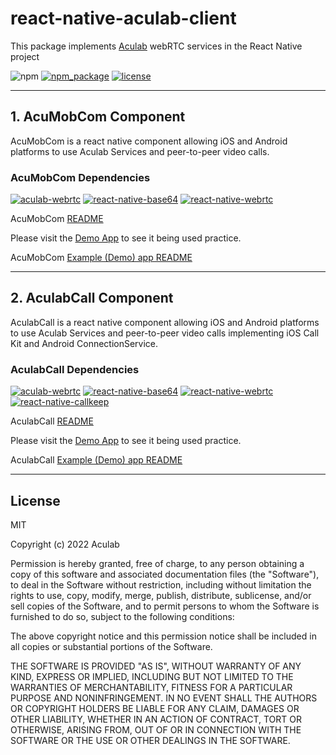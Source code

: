 # react-native-aculab-client

This package implements [Aculab](https://www.aculab.com/) webRTC services in the React Native project

![npm](https://img.shields.io/npm/dw/react-native-aculab-client)
[![npm_package](https://img.shields.io/npm/v/react-native-aculab-client?color=green)](https://www.npmjs.com/package/react-native-aculab-client)
[![license](https://img.shields.io/npm/l/react-native-aculab-client)](https://github.com/aculab-com/react-native-aculab-client/blob/main/LICENSE)

---

## 1. AcuMobCom Component

AcuMobCom is a react native component allowing iOS and Android platforms to use Aculab Services and peer-to-peer video calls.

### AcuMobCom Dependencies

[![aculab-webrtc](https://img.shields.io/npm/dependency-version/react-native-aculab-client/aculab-webrtc)](https://www.npmjs.com/package/aculab-webrtc)
[![react-native-base64](https://img.shields.io/npm/dependency-version/react-native-aculab-client/react-native-base64)](https://www.npmjs.com/package/react-native-base64)
[![react-native-webrtc](https://img.shields.io/npm/dependency-version/react-native-aculab-client/peer/react-native-webrtc)](https://www.npmjs.com/package/react-native-webrtc)

AcuMobCom [README](https://github.com/aculab-com/react-native-aculab-client/blob/main/src/AcuMobCom-README.md)

Please visit the [Demo App](https://github.com/aculab-com/react-native-aculab-client/tree/main/example-AcuMobCom) to see it being used practice.

AcuMobCom [Example (Demo) app README](https://github.com/aculab-com/react-native-aculab-client/blob/main/example-AcuMobCom/AcuMobCom-Example-README.md)

---

## 2. AculabCall Component

AculabCall is a react native component allowing iOS and Android platforms to use Aculab Services and peer-to-peer video calls implementing iOS Call Kit and Android ConnectionService.

### AculabCall Dependencies

[![aculab-webrtc](https://img.shields.io/npm/dependency-version/react-native-aculab-client/aculab-webrtc)](https://www.npmjs.com/package/aculab-webrtc)
[![react-native-base64](https://img.shields.io/npm/dependency-version/react-native-aculab-client/react-native-base64)](https://www.npmjs.com/package/react-native-base64)
[![react-native-webrtc](https://img.shields.io/npm/dependency-version/react-native-aculab-client/peer/react-native-webrtc)](https://www.npmjs.com/package/react-native-webrtc)
[![react-native-callkeep](https://img.shields.io/npm/dependency-version/react-native-aculab-client/dev/react-native-callkeep)](https://www.npmjs.com/package/react-native-callkeep)

AculabCall [README](https://github.com/aculab-com/react-native-aculab-client/blob/callkeepdev/src/AculabCall-README.md)

Please visit the [Demo App](https://github.com/aculab-com/react-native-aculab-client/tree/callkeepdev/example-AculabCall) to see it being used practice.

AculabCall [Example (Demo) app README](https://github.com/aculab-com/react-native-aculab-client/blob/callkeepdev/example-AculabCall/AculabCall-Example-README.md)

---

## License

MIT

Copyright (c) 2022 Aculab

Permission is hereby granted, free of charge, to any person obtaining a copy
of this software and associated documentation files (the "Software"), to deal
in the Software without restriction, including without limitation the rights
to use, copy, modify, merge, publish, distribute, sublicense, and/or sell
copies of the Software, and to permit persons to whom the Software is
furnished to do so, subject to the following conditions:

The above copyright notice and this permission notice shall be included in all
copies or substantial portions of the Software.

THE SOFTWARE IS PROVIDED "AS IS", WITHOUT WARRANTY OF ANY KIND, EXPRESS OR
IMPLIED, INCLUDING BUT NOT LIMITED TO THE WARRANTIES OF MERCHANTABILITY,
FITNESS FOR A PARTICULAR PURPOSE AND NONINFRINGEMENT. IN NO EVENT SHALL THE
AUTHORS OR COPYRIGHT HOLDERS BE LIABLE FOR ANY CLAIM, DAMAGES OR OTHER
LIABILITY, WHETHER IN AN ACTION OF CONTRACT, TORT OR OTHERWISE, ARISING FROM,
OUT OF OR IN CONNECTION WITH THE SOFTWARE OR THE USE OR OTHER DEALINGS IN THE
SOFTWARE.

